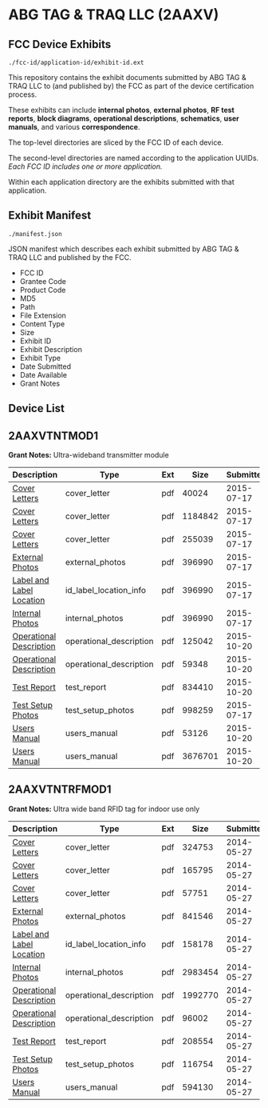 # ABG TAG & TRAQ LLC (2AAXV)
## FCC Device Exhibits

```
./fcc-id/application-id/exhibit-id.ext
```

This repository contains the exhibit documents submitted by ABG TAG & TRAQ LLC to (and published by) the FCC as part of the device certification process.

These exhibits can include **internal photos**, **external photos**, **RF test reports**, **block diagrams**, **operational descriptions**, **schematics**, **user manuals**, and various **correspondence**.

The top-level directories are sliced by the FCC ID of each device.

The second-level directories are named according to the application UUIDs. *Each FCC ID includes one or more application.*

Within each application directory are the exhibits submitted with that application. 

## Exhibit Manifest

```
./manifest.json
```

JSON manifest which describes each exhibit submitted by ABG TAG & TRAQ LLC and published by the FCC.

- FCC ID
- Grantee Code
- Product Code
- MD5
- Path
- File Extension
- Content Type
- Size
- Exhibit ID
- Exhibit Description
- Exhibit Type
- Date Submitted
- Date Available
- Grant Notes

## Device List
## 2AAXVTNTMOD1
**Grant Notes:** Ultra-wideband transmitter module

| Description | Type | Ext | Size | Submitted | Available |
| ----------- | ---- | --- | ---- | --------- | --------- |
| [Cover Letters](2AAXVTNTMOD1/047c23854c3e698b99fca0aeb5e0949f/2683439.pdf) | cover_letter | pdf | 40024 | 2015-07-17 | 2015-11-10 |
| [Cover Letters](2AAXVTNTMOD1/047c23854c3e698b99fca0aeb5e0949f/2683440.pdf) | cover_letter | pdf | 1184842 | 2015-07-17 | 2015-11-10 |
| [Cover Letters](2AAXVTNTMOD1/047c23854c3e698b99fca0aeb5e0949f/2683441.pdf) | cover_letter | pdf | 255039 | 2015-07-17 | 2015-11-10 |
| [External Photos](2AAXVTNTMOD1/047c23854c3e698b99fca0aeb5e0949f/2683443.pdf) | external_photos | pdf | 396990 | 2015-07-17 | 2015-11-10 |
| [Label and Label Location](2AAXVTNTMOD1/047c23854c3e698b99fca0aeb5e0949f/2683443.pdf) | id_label_location_info | pdf | 396990 | 2015-07-17 | 2015-11-10 |
| [Internal Photos](2AAXVTNTMOD1/047c23854c3e698b99fca0aeb5e0949f/2683443.pdf) | internal_photos | pdf | 396990 | 2015-07-17 | 2015-11-10 |
| [Operational Description](2AAXVTNTMOD1/047c23854c3e698b99fca0aeb5e0949f/2787934.pdf) | operational_description | pdf | 125042 | 2015-10-20 | 2015-11-10 |
| [Operational Description](2AAXVTNTMOD1/047c23854c3e698b99fca0aeb5e0949f/2787935.pdf) | operational_description | pdf | 59348 | 2015-10-20 | 2015-11-10 |
| [Test Report](2AAXVTNTMOD1/047c23854c3e698b99fca0aeb5e0949f/2787933.pdf) | test_report | pdf | 834410 | 2015-10-20 | 2015-11-10 |
| [Test Setup Photos](2AAXVTNTMOD1/047c23854c3e698b99fca0aeb5e0949f/2683450.pdf) | test_setup_photos | pdf | 998259 | 2015-07-17 | 2015-11-10 |
| [Users Manual](2AAXVTNTMOD1/047c23854c3e698b99fca0aeb5e0949f/2787936.pdf) | users_manual | pdf | 53126 | 2015-10-20 | 2015-11-10 |
| [Users Manual](2AAXVTNTMOD1/047c23854c3e698b99fca0aeb5e0949f/2787937.pdf) | users_manual | pdf | 3676701 | 2015-10-20 | 2015-11-10 |
## 2AAXVTNTRFMOD1
**Grant Notes:** Ultra wide band RFID tag for indoor use only

| Description | Type | Ext | Size | Submitted | Available |
| ----------- | ---- | --- | ---- | --------- | --------- |
| [Cover Letters](2AAXVTNTRFMOD1/3df3d9cb15fc1c504588fe830f28bef0/2277859.pdf) | cover_letter | pdf | 324753 | 2014-05-27 | 2014-06-05 |
| [Cover Letters](2AAXVTNTRFMOD1/3df3d9cb15fc1c504588fe830f28bef0/2277860.pdf) | cover_letter | pdf | 165795 | 2014-05-27 | 2014-06-05 |
| [Cover Letters](2AAXVTNTRFMOD1/3df3d9cb15fc1c504588fe830f28bef0/2277861.pdf) | cover_letter | pdf | 57751 | 2014-05-27 | 2014-06-05 |
| [External Photos](2AAXVTNTRFMOD1/3df3d9cb15fc1c504588fe830f28bef0/2277862.pdf) | external_photos | pdf | 841546 | 2014-05-27 | 2014-06-05 |
| [Label and Label Location](2AAXVTNTRFMOD1/3df3d9cb15fc1c504588fe830f28bef0/2277863.pdf) | id_label_location_info | pdf | 158178 | 2014-05-27 | 2014-06-05 |
| [Internal Photos](2AAXVTNTRFMOD1/3df3d9cb15fc1c504588fe830f28bef0/2277864.pdf) | internal_photos | pdf | 2983454 | 2014-05-27 | 2014-06-05 |
| [Operational Description](2AAXVTNTRFMOD1/3df3d9cb15fc1c504588fe830f28bef0/2277865.pdf) | operational_description | pdf | 1992770 | 2014-05-27 | 2014-06-05 |
| [Operational Description](2AAXVTNTRFMOD1/3df3d9cb15fc1c504588fe830f28bef0/2277866.pdf) | operational_description | pdf | 96002 | 2014-05-27 | 2014-06-05 |
| [Test Report](2AAXVTNTRFMOD1/3df3d9cb15fc1c504588fe830f28bef0/2277869.pdf) | test_report | pdf | 208554 | 2014-05-27 | 2014-06-05 |
| [Test Setup Photos](2AAXVTNTRFMOD1/3df3d9cb15fc1c504588fe830f28bef0/2277870.pdf) | test_setup_photos | pdf | 116754 | 2014-05-27 | 2014-06-05 |
| [Users Manual](2AAXVTNTRFMOD1/3df3d9cb15fc1c504588fe830f28bef0/2277871.pdf) | users_manual | pdf | 594130 | 2014-05-27 | 2014-06-05 |
